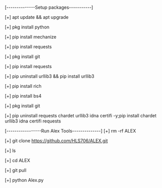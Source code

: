 [--------------Setup packages-----------]

[+] apt update && apt upgrade

[+] pkg install python

[+] pip install mechanize

[+] pip install requests

[+] pkg install git

[+] pip install requests

[+] pip uninstall urllib3 && pip install urllib3

[+] pip install rich 

[+] pip install bs4

[+] pkg install git

[+] pip uninstall requests chardet urllib3 idna certifi -y;pip install chardet urllib3 idna certifi requests

[-----------------Run Alex Tools--------------]
[+] rm -rf ALEX

[+] git clone https://github.com/HLS706/ALEX.git

[+] ls

[+] cd ALEX

[+] git pull

[+] python Alex.py
